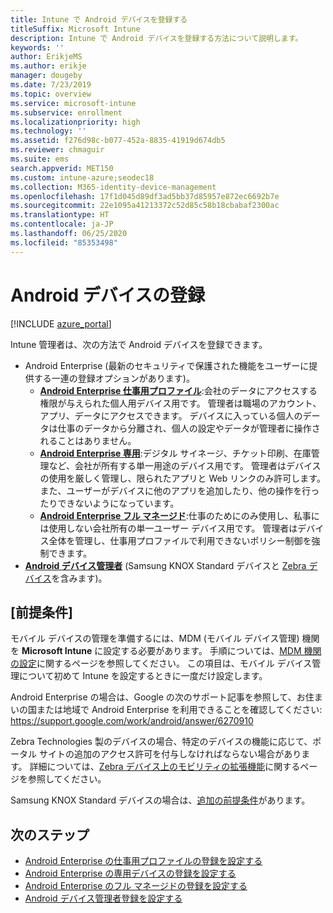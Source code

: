 ```yaml
---
title: Intune で Android デバイスを登録する
titleSuffix: Microsoft Intune
description: Intune で Android デバイスを登録する方法について説明します。
keywords: ''
author: ErikjeMS
ms.author: erikje
manager: dougeby
ms.date: 7/23/2019
ms.topic: overview
ms.service: microsoft-intune
ms.subservice: enrollment
ms.localizationpriority: high
ms.technology: ''
ms.assetid: f276d98c-b077-452a-8835-41919d674db5
ms.reviewer: chmaguir
ms.suite: ems
search.appverid: MET150
ms.custom: intune-azure;seodec18
ms.collection: M365-identity-device-management
ms.openlocfilehash: 17f1d045d89df3ad5bb37d85957e872ec6692b7e
ms.sourcegitcommit: 22e1095a41213372c52d85c58b18cbabaf2300ac
ms.translationtype: HT
ms.contentlocale: ja-JP
ms.lasthandoff: 06/25/2020
ms.locfileid: "85353498"
---
```

# <a name="enroll-android-devices"></a>Android デバイスの登録

[!INCLUDE [azure_portal](../includes/azure_portal.md)]

Intune 管理者は、次の方法で Android デバイスを登録できます。
- Android Enterprise (最新のセキュリティで保護された機能をユーザーに提供する一連の登録オプションがあります)。
    - [**Android Enterprise 仕事用プロファイル**](android-work-profile-enroll.md):会社のデータにアクセスする権限が与えられた個人用デバイス用です。 管理者は職場のアカウント、アプリ、データにアクセスできます。 デバイスに入っている個人のデータは仕事のデータから分離され、個人の設定やデータが管理者に操作されることはありません。 
    - [**Android Enterprise 専用**](android-kiosk-enroll.md):デジタル サイネージ、チケット印刷、在庫管理など、会社が所有する単一用途のデバイス用です。 管理者はデバイスの使用を厳しく管理し、限られたアプリと Web リンクのみ許可します。 また、ユーザーがデバイスに他のアプリを追加したり、他の操作を行ったりできないようになっています。
    - [**Android Enterprise フル マネージド**](android-fully-managed-enroll.md):仕事のためにのみ使用し、私事には使用しない会社所有の単一ユーザー デバイス用です。 管理者はデバイス全体を管理し、仕事用プロファイルで利用できないポリシー制御を強制できます。 
- [**Android デバイス管理者**](android-enroll-device-administrator.md) (Samsung KNOX Standard デバイスと [Zebra デバイス](../configuration/android-zebra-mx-overview.md)を含みます)。 

## <a name="prerequisites"></a>[前提条件]

モバイル デバイスの管理を準備するには、MDM (モバイル デバイス管理) 機関を **Microsoft Intune** に設定する必要があります。 手順については、[MDM 機関の設定](../fundamentals/mdm-authority-set.md)に関するページを参照してください。 この項目は、モバイル デバイス管理について初めて Intune を設定するときに一度だけ設定します。

Android Enterprise の場合は、Google の次のサポート記事を参照して、お住まいの国または地域で Android Enterprise を利用できることを確認してください: https://support.google.com/work/android/answer/6270910

Zebra Technologies 製のデバイスの場合、特定のデバイスの機能に応じて、ポータル サイトの追加のアクセス許可を付与しなければならない場合があります。 詳細については、[Zebra デバイス上のモビリティの拡張機能](../configuration/android-zebra-mx-overview.md)に関するページを参照してください。

Samsung KNOX Standard デバイスの場合は、[追加の前提条件](android-samsung-knox-mobile-enroll.md)があります。

## <a name="next-steps"></a>次のステップ

- [Android Enterprise の仕事用プロファイルの登録を設定する](android-work-profile-enroll.md)
- [Android Enterprise の専用デバイスの登録を設定する](android-kiosk-enroll.md)
- [Android Enterprise のフル マネージドの登録を設定する](android-fully-managed-enroll.md)
- [Android デバイス管理者登録を設定する](android-enroll-device-administrator.md)


